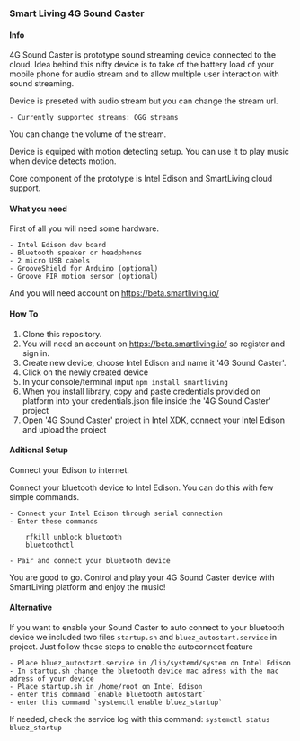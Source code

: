 ### Smart Living 4G Sound Caster

#### Info

4G Sound Caster is prototype sound streaming device connected to the cloud. Idea behind this nifty device is to take of the battery load of your mobile phone for audio stream and to allow multiple user interaction with sound streaming.

Device is preseted with audio stream but you can change the stream url.

	- Currently supported streams: OGG streams 

You can change the volume of the stream.

Device is equiped with motion detecting setup. You can use it to play music when device detects motion.

Core component of the prototype is Intel Edison and SmartLiving cloud support.

#### What you need

First of all you will need some hardware.

	- Intel Edison dev board
	- Bluetooth speaker or headphones
	- 2 micro USB cabels
	- GrooveShield for Arduino (optional)
	- Groove PIR motion sensor (optional)

And you will need account on https://beta.smartliving.io/


#### How To

1. Clone this repository.
2. You will need an account on https://beta.smartliving.io/ so register and sign in.
3. Create new device, choose Intel Edison and name it '4G Sound Caster'.
4. Click on the newly created device
5. In your console/terminal input `npm install smartliving`
6. When you install library, copy and paste credentials provided on platform into your credentials.json file inside the '4G Sound Caster' project
7. Open '4G Sound Caster' project in Intel XDK, connect your Intel Edison and upload the project

#### Aditional Setup

Connect your Edison to internet.

Connect your bluetooth device to Intel Edison. You can do this with few simple commands.

	- Connect your Intel Edison through serial connection
	- Enter these commands

	    rfkill unblock bluetooth
        bluetoothctl
    
    - Pair and connect your bluetooth device 

You are good to go. Control and play your 4G Sound Caster device with SmartLiving platform and enjoy the music!

#### Alternative

If you want to enable your Sound Caster to auto connect to your bluetooth device we included two files `startup.sh` and `bluez_autostart.service` in project. Just follow these steps to enable the autoconnect feature
	
	- Place bluez_autostart.service in /lib/systemd/system on Intel Edison
	- In startup.sh change the bluetooth device mac adress with the mac adress of your device
	- Place startup.sh in /home/root on Intel Edison
	- enter this command `enable bluetooth autostart`
	- enter this command `systemctl enable bluez_startup`

If needed, check the service log with this command: `systemctl status bluez_startup`